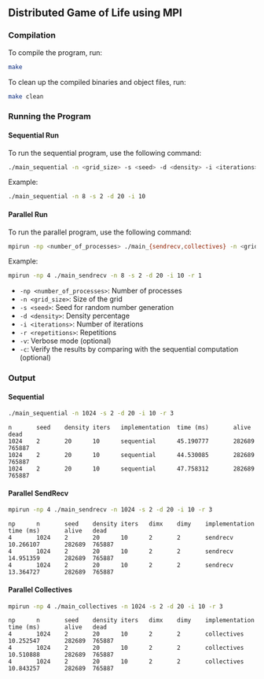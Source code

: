 ## Distributed Game of Life using MPI

### Compilation

To compile the program, run:

```sh
make
```

To clean up the compiled binaries and object files, run:

```sh
make clean
```

### Running the Program

#### Sequential Run

To run the sequential program, use the following command:

```sh
./main_sequential -n <grid_size> -s <seed> -d <density> -i <iterations> [-v]
```

Example:

```sh
./main_sequential -n 8 -s 2 -d 20 -i 10
```

#### Parallel Run

To run the parallel program, use the following command:

```sh
mpirun -np <number_of_processes> ./main_{sendrecv,collectives} -n <grid_size> -s <seed> -d <density> -i <iterations> -r <repetitions> [-v] [-c] 
```

Example:

```sh
mpirun -np 4 ./main_sendrecv -n 8 -s 2 -d 20 -i 10 -r 1
```

- `-np <number_of_processes>`: Number of processes
- `-n <grid_size>`: Size of the grid
- `-s <seed>`: Seed for random number generation
- `-d <density>`: Density percentage
- `-i <iterations>`: Number of iterations
- `-r <repetitions>`: Repetitions
- `-v`: Verbose mode (optional)
- `-c`: Verify the results by comparing with the sequential computation (optional)


### Output

#### Sequential

```sh
./main_sequential -n 1024 -s 2 -d 20 -i 10 -r 3
```

```raw
n       seed    density iters   implementation  time (ms)       alive   dead
1024    2       20      10      sequential      45.190777       282689  765887
1024    2       20      10      sequential      44.530085       282689  765887
1024    2       20      10      sequential      47.758312       282689  765887
```

#### Parallel SendRecv

```sh
mpirun -np 4 ./main_sendrecv -n 1024 -s 2 -d 20 -i 10 -r 3
```

```raw
np      n       seed    density iters   dimx    dimy    implementation  time (ms)       alive   dead
4       1024    2       20      10      2       2       sendrecv        10.266107       282689  765887
4       1024    2       20      10      2       2       sendrecv        14.951359       282689  765887
4       1024    2       20      10      2       2       sendrecv        13.364727       282689  765887
```

#### Parallel Collectives
```sh
mpirun -np 4 ./main_collectives -n 1024 -s 2 -d 20 -i 10 -r 3
```
```raw
np      n       seed    density iters   dimx    dimy    implementation  time (ms)       alive   dead
4       1024    2       20      10      2       2       collectives     10.252547       282689  765887
4       1024    2       20      10      2       2       collectives     10.510888       282689  765887
4       1024    2       20      10      2       2       collectives     10.843257       282689  765887
```